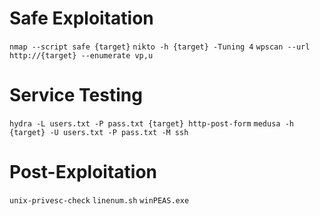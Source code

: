 # Safe Exploitation

`nmap --script safe {target}`
`nikto -h {target} -Tuning 4`
`wpscan --url http://{target} --enumerate vp,u`

# Service Testing

`hydra -L users.txt -P pass.txt {target} http-post-form`
`medusa -h {target} -U users.txt -P pass.txt -M ssh`

# Post-Exploitation

`unix-privesc-check`
`linenum.sh`
`winPEAS.exe`
